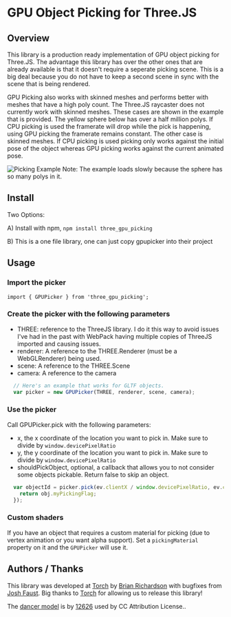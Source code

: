# GPU Object Picking for Three.JS

## Overview

This library is a production ready implementation of GPU object picking for Three.JS.  The advantage this library has over the other ones that are already available is that it doesn't require a seperate picking scene.  This is a big deal because you do not have to keep a second scene in sync with the scene that is being rendered.

GPU Picking also works with skinned meshes and performs better with meshes that have a high poly count.  The Three.JS raycaster does not currently work with skinned meshes.  These cases are shown in the example that is provided.  The yellow sphere below has over a half million polys.  If CPU picking is used the framerate will drop while the pick is happening, using GPU picking the framerate remains constant.  The other case is skinned meshes.  If CPU picking is used picking only works against the initial pose of the object whereas GPU picking works against the current animated pose.

![Picking Example](docs/example.png)
Note: The example loads slowly because the sphere has so many polys in it.

## Install

Two Options:

A) Install with npm, `npm install three_gpu_picking`

B) This is a one file library, one can just copy gpupicker into their project 

## Usage

### Import the picker

`import { GPUPicker } from 'three_gpu_picking';`

### Create the picker with the following parameters

* THREE: reference to the ThreeJS library.  I do it this way to avoid issues I've had in the past with WebPack having multiple copies of ThreeJS imported and causing issues.
* renderer: A reference to the THREE.Renderer (must be a WebGLRenderer) being used.
* scene: A reference to the THREE.Scene
* camera: A reference to the camera

```javascript
  // Here's an example that works for GLTF objects.
  var picker = new GPUPicker(THREE, renderer, scene, camera);
```

### Use the picker

Call GPUPicker.pick with the following parameters:

* x, the x coordinate of the location you want to pick in.  Make sure to divide by `window.devicePixelRatio`
* y, the y coordinate of the location you want to pick in.  Make sure to divide by `window.devicePixelRatio`
* shouldPickObject, optional, a callback that allows you to not consider some objects pickable.  Return false to skip an object.

```javascript
  var objectId = picker.pick(ev.clientX / window.devicePixelRatio, ev.clientY / window.devicePixelRatio, obj => {
    return obj.myPickingFlag;
  });
```

### Custom shaders

If you have an object that requires a custom material for picking (due to vertex animation or you want alpha support).  Set a `pickingMaterial` property on it and the `GPUPicker` will use it.

## Authors / Thanks

This library was developed at [Torch](https://torch.app) by [Brian Richardson](https://github.com/bzztbomb/) with bugfixes from [Josh Faust](https://github.com/jfaust).  Big thanks to [Torch](https://torch.app) for allowing us to release this library!

The [dancer model](https://sketchfab.com/3d-models/breakdanceanimation--0b5ac21a30e34c2f8011d57d9e017295) is by [12626](https://sketchfab.com/12626) used by CC Attribution License..
